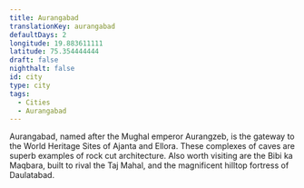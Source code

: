 ```yaml
---
title: Aurangabad
translationKey: aurangabad
defaultDays: 2
longitude: 19.883611111
latitude: 75.354444444
draft: false
nighthalt: false
id: city
type: city
tags:
  - Cities
  - Aurangabad
---
```

Aurangabad, named after the Mughal emperor Aurangzeb, is the gateway to the World Heritage Sites of Ajanta and Ellora. These complexes of caves are superb examples of rock cut architecture. Also worth visiting are the Bibi ka Maqbara, built to rival the Taj Mahal, and the magnificent hilltop fortress of Daulatabad.